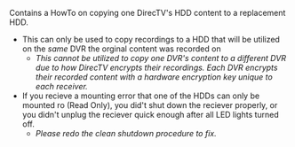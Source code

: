 Contains a HowTo on copying one DirecTV's HDD content to a replacement HDD.
  - This can only be used to copy recordings to a HDD that will be utilized on the _same_ DVR the orginal content was recorded on
    - _This cannot be utilized to copy one DVR's content to a different DVR due to how DirecTV encrypts their recordings.  Each DVR encrypts their recorded content with a hardware encryption key unique to each receiver._
  - If you recieve a mounting error that one of the HDDs can only be mounted ro (Read Only), you did't shut down the reciever properly, or you didn't unplug the reciever quick enough after all LED lights turned off.  
    - _Please redo the clean shutdown procedure to fix._
